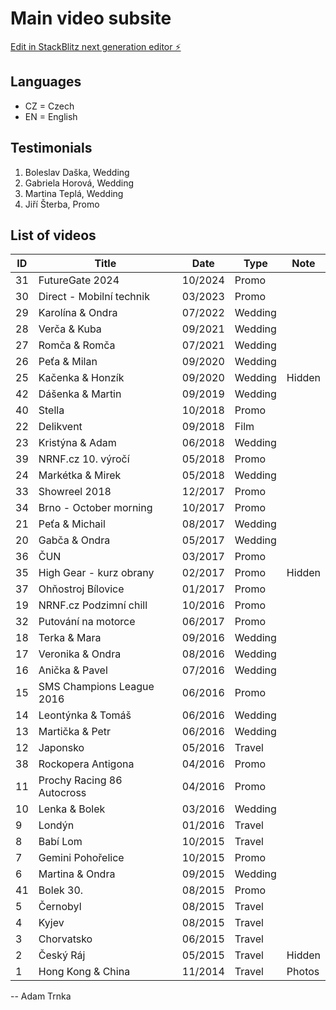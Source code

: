 # Main video subsite

[Edit in StackBlitz next generation editor ⚡️](https://stackblitz.com/~/github.com/adam-trnka-one/video-2)

## Languages
- CZ = Czech
- EN = English

## Testimonials
1. Boleslav Daška, Wedding
2. Gabriela Horová, Wedding
3. Martina Teplá, Wedding
4. Jiří Šterba, Promo

## List of videos
| ID  | Title                      | Date    | Type    | Note    |
| --- | -------------------------- | --------| ------- | ------- |
| 31  | FutureGate 2024             | 10/2024 | Promo   |         |
| 30  | Direct - Mobilní technik    | 03/2023 | Promo   |         |
| 29  | Karolína & Ondra            | 07/2022 | Wedding |         |
| 28  | Verča & Kuba                | 09/2021 | Wedding |         |
| 27  | Romča & Romča               | 07/2021 | Wedding |         |
| 26  | Peťa & Milan                | 09/2020 | Wedding |         |
| 25  | Kačenka & Honzík            | 09/2020 | Wedding | Hidden  |
| 42  | Dášenka & Martin            | 09/2019 | Wedding |         |
| 40  | Stella                      | 10/2018 | Promo   |         |
| 22  | Delikvent                   | 09/2018 | Film    |         |
| 23  | Kristýna & Adam             | 06/2018 | Wedding |         |
| 39  | NRNF.cz 10. výročí          | 05/2018 | Promo   |         |
| 24  | Markétka & Mirek            | 05/2018 | Wedding |         |
| 33  | Showreel 2018               | 12/2017 | Promo   |         |
| 34  | Brno - October morning      | 10/2017 | Promo   |         |
| 21  | Peťa & Michail              | 08/2017 | Wedding |         |
| 20  | Gabča & Ondra               | 05/2017 | Wedding |         |
| 36  | ČUN                         | 03/2017 | Promo   |         |
| 35  | High Gear - kurz obrany     | 02/2017 | Promo   | Hidden  |
| 37  | Ohňostroj Bílovice          | 01/2017 | Promo   |         |
| 19  | NRNF.cz Podzimní chill      | 10/2016 | Promo   |         |
| 32  | Putování na motorce         | 06/2017 | Promo   |         |
| 18  | Terka & Mara                | 09/2016 | Wedding |         |
| 17  | Veronika & Ondra            | 08/2016 | Wedding |         |
| 16  | Anička & Pavel              | 07/2016 | Wedding |         |
| 15  | SMS Champions League 2016   | 06/2016 | Promo   |         |
| 14  | Leontýnka & Tomáš           | 06/2016 | Wedding |         |
| 13  | Martička & Petr             | 06/2016 | Wedding |         |
| 12  | Japonsko                    | 05/2016 | Travel  |         |
| 38  | Rockopera Antigona          | 04/2016 | Promo   |         |
| 11  | Prochy Racing 86 Autocross  | 04/2016 | Promo   |         |
| 10  | Lenka & Bolek               | 03/2016 | Wedding |         |
| 9   | Londýn                      | 01/2016 | Travel  |         |
| 8   | Babí Lom                    | 10/2015 | Travel  |         |
| 7   | Gemini Pohořelice           | 10/2015 | Promo   |         |
| 6   | Martina & Ondra             | 09/2015 | Wedding |         |
| 41  | Bolek 30.                   | 08/2015 | Promo   |         |
| 5   | Černobyl                    | 08/2015 | Travel  |         |
| 4   | Kyjev                       | 08/2015 | Travel  |         |
| 3   | Chorvatsko                  | 06/2015 | Travel  |         |
| 2   | Český Ráj                   | 05/2015 | Travel  | Hidden  |
| 1   | Hong Kong & China           | 11/2014 | Travel  | Photos  |

-- Adam Trnka